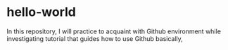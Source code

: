 # hello-world
In this repository, I will practice to acquaint with Github environment while investigating tutorial that guides how to use Github basically,
